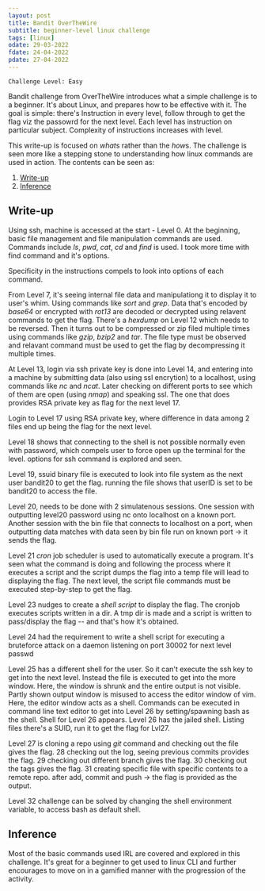 ```yaml
---
layout: post
title: Bandit OverTheWire
subtitle: beginner-level linux challenge
tags: [linux]
odate: 29-03-2022
fdate: 24-04-2022
pdate: 27-04-2022
---
```

```
Challenge Level: Easy
```
Bandit challenge from OverTheWire introduces what a simple challenge is to a beginner. It's about Linux, and prepares how to be effective with it. The goal is simple: there's Instruction in every level, follow through to get the flag viz the passowrd for the next level. Each level has instruction on particular subject. Complexity of instructions increases with level.

This write-up is focused on *what*s rather than the *how*s. The challenge is seen more like a stepping stone to understanding how linux commands are used in action. The contents can be seen as:
1. [Write-up](#write-up)
2. [Inference](#inference)

## Write-up
Using ssh, machine is accessed at the start - Level 0. At the beginning, basic file management and file manipulation commands are used. Commands include _ls_, _pwd_, _cat_, _cd_ and _find_ is used. I took more time with find command and it's options.

Specificity in the instructions compels to look into options of each command.

From Level 7, it's seeing internal file data and manipulationg it to display it to user's whim. Using commands like _sort_ and _grep_. Data that's encoded by _base64_ or encrypted with _rot13_ are decoded or decrypted using relavent commands to get the flag. There's a _hexdump_ on Level 12 which needs to be reversed. Then it turns out to be compressed or zip filed multiple times using commands like _gzip_, _bzip2_ and _tar_. The file type must be observed and relavant command must be used to get the flag by decompressing it multiple times.

At Level 13, login via ssh private key is done into Level 14, and entering into a machine by submitting data (also using ssl encrytion) to a localhost, using commands like *nc* and *ncat*. Later checking on different ports to see which of them are open (using *nmap*) and speaking ssl. The one that does provides RSA private key as flag for the next level 17.

Login to Level 17 using RSA private key, where difference in data among 2 files end up being the flag for the next level.

Level 18 shows that connecting to the shell is not possible normally even with password, which compels user to force open up the terminal for the level. options for ssh command is explored and seen.

Level 19, ssuid binary file is executed to look into file system as the next user bandit20 to get the flag. running the file shows that userID is set to be bandit20 to access the file.

Level 20, needs to be done with 2 simulatenous sessions. One session with outputting level20 password using nc onto localhost on a known port. Another session with the bin file that connects to localhost on a port, when outputting data matches with data seen by bin file run on known port -> it sends the flag.

Level 21 _cron_ job scheduler is used to automatically execute a program. It's seen what the command is doing and following the process where it executes a script and the script dumps the flag into a temp file will lead to displaying the flag. The next level, the script file commands must be executed step-by-step to get the flag.

Level 23 nudges to create a _shell script_ to display the flag. The cronjob executes scripts written in a dir. A tmp dir is made and a script is written to pass/display the flag -- and that's how it's obtained.

Level 24 had the requirement to write a shell script for executing a bruteforce attack on a daemon listening on port 30002 for next level passwd

Level 25 has a different shell for the user. So it can't execute the ssh key to get into the next level. Instead the file is executed to get into the more window. Here, the window is shrunk and the entire output is not visible. Partly shown output window is misused to access the editor window of vim. Here, the editor window acts as a shell. Commands can be executed in command line text editor to get into Level 26 by setting/spawning bash as the shell. Shell for Level 26 appears. Level 26 has the jailed shell. Listing files there's a SUID, run it to get the flag for Lvl27.

Level 27 is cloning a repo using _git_ command and checking out the file gives the flag. 28 checking out the log, seeing previous commits provides the flag. 29 checking out different branch gives the flag. 30 checking out the tags gives the flag. 31 creating specific file with specific contents to a remote repo. after add, commit and push -> the flag is provided as the output.

Level 32 challenge can be solved by changing the shell environment variable, to access bash as default shell.

## Inference
Most of the basic commands used IRL are covered and explored in this challenge. It's great for a beginner to get used to linux CLI and further encourages to move on in a gamified manner with the progression of the activity.